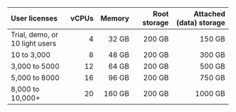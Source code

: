 | User licenses | vCPUs | Memory | Root storage | Attached (data) storage |
| :- | -: | -: | -: | -: |
| Trial, demo, or 10 light users | 4 | 32 GB | 200 GB | 150 GB |
| 10 to 3,000  | 8 | 48 GB | 200 GB | 300 GB |
| 3,000 to 5000 | 12 | 64 GB | 200 GB | 500 GB |
| 5,000 to 8000 | 16 | 96 GB | 200 GB | 750 GB |
| 8,000 to 10,000+ | 20 | 160 GB | 200 GB | 1000 GB |
